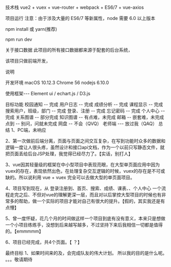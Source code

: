 #
技术栈
vue2 + vuex + vue-router + webpack + ES6/7 + vue-axios 

项目运行
注意：由于涉及大量的 ES6/7 等新属性，node 需要 6.0 以上版本

npm install 或 yarn(推荐)

npm run dev

关于接口数据
此项目的所有接口数据都来源于配套的后台系统，

该项目只做前端开发，

说明

开发环境 macOS 10.12.3 Chrome 56  nodejs 6.10.0

使用框架--- Element ui  /  echart.js  /  D3.js

目标功能
 校园通知 -- 完成
 用户日志 -- 完成
 成绩分析 -- 完成
 课程显示 -- 完成
 搜索用户，班级，部门  -- 完成
 登录、注册 -- 完成
 忘记密码 -- 完成
 个人中心 -- 完成
 关系图谱 -- 部分完成
 知识图谱 -- 有点难，未完成 
 邮箱 -- 嵌套难，未完成 
 点到 -- 别问，问就未完成
 网盘 -- 不会（QVQ）
 老师端 ---  放过我（QAQ）
总结
1、PC端，未响应

2、第一次做前后端分离，页面与页面之间交互复杂，在写到功能时众多的数据和逻辑一度让人很头疼，虽然设计和接口api文档，作为一个以前只写静态文件，就把页面丢给后台JSP处理，我觉得已经尽力了。【实话，别打人】

3、vue因其轻量级的框架在中小型项目中表现亮眼，在大型单页面应用中因为vuex的存在，表现依然出色，在处理复杂交互逻辑的时候，vuex的存在是不可或缺的。所以说利用 vue + vuex 完全可以去做大型的单页面项目。

4、项目写到现在，从 登录注册到、首页、搜索、成绩、课表、、个人中心 一个流程走完之后、不但对vue的理解更深一层，而且对以后掌控大型项目的时候也有非常多的帮助，做一个实际的项目才能对自己有很大的提升。【假的，其实我还是有点懵】

5、曾一度怀疑，花几个月的时间做这样一个项目到底有没有意义，本来只是想做一个小项目练练手，没想到后来越写越多，不过坚持下来后我相信一切都是值得的。【emmmmm】

6、项目已经完成，共4个页面。【 ？】

最终目标
1、如果时间来的及，会完成队友的伟大计划。
所以我的目的是什么呢。
。。。敬请期待


